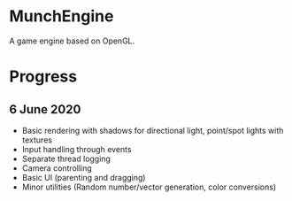 # MunchEngine
A game engine based on OpenGL.

# Progress

## 6 June 2020
* Basic rendering with shadows for directional light, point/spot lights with textures
* Input handling through events
* Separate thread logging
* Camera controlling
* Basic UI (parenting and dragging)
* Minor utilities (Random number/vector generation, color conversions)
